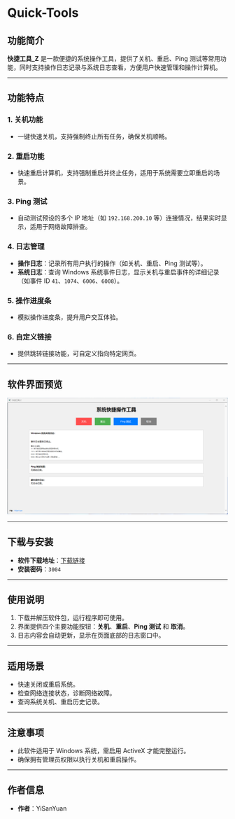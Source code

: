 # Quick-Tools

## 功能简介

**快捷工具_Z** 是一款便捷的系统操作工具，提供了关机、重启、Ping 测试等常用功能，同时支持操作日志记录与系统日志查看，方便用户快速管理和操作计算机。

---

## 功能特点

### 1. 关机功能
- 一键快速关机，支持强制终止所有任务，确保关机顺畅。

### 2. 重启功能
- 快速重启计算机，支持强制重启并终止任务，适用于系统需要立即重启的场景。

### 3. Ping 测试
- 自动测试预设的多个 IP 地址（如 `192.168.200.10` 等）连接情况，结果实时显示，适用于网络故障排查。

### 4. 日志管理
- **操作日志**：记录所有用户执行的操作（如关机、重启、Ping 测试等）。
- **系统日志**：查询 Windows 系统事件日志，显示关机与重启事件的详细记录（如事件 ID `41`、`1074`、`6006`、`6008`）。

### 5. 操作进度条
- 模拟操作进度条，提升用户交互体验。

### 6. 自定义链接
- 提供跳转链接功能，可自定义指向特定网页。

---

## 软件界面预览

![软件界面预览](https://github.com/boy86001/Quick-Tools/blob/main/001.png)

---

## 下载与安装

- **软件下载地址**：[下载链接](https://github.com/boy86001/Quick-Tools/blob/main/%E4%B8%80%E9%94%AE%E5%85%B3%E6%9C%BA1.3.exe)  
- **安装密码**：`3004`

---

## 使用说明

1. 下载并解压软件包，运行程序即可使用。
2. 界面提供四个主要功能按钮：**关机**、**重启**、**Ping 测试** 和 **取消**。
3. 日志内容会自动更新，显示在页面底部的日志窗口中。

---

## 适用场景

- 快速关闭或重启系统。
- 检查网络连接状态，诊断网络故障。
- 查询系统关机、重启历史记录。

---

## 注意事项

- 此软件适用于 Windows 系统，需启用 ActiveX 才能完整运行。
- 确保拥有管理员权限以执行关机和重启操作。

---

## 作者信息

- **作者**：YiSanYuan  
